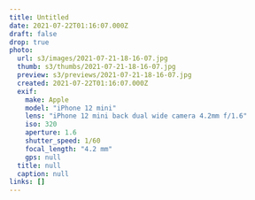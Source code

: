 ```yaml
---
title: Untitled
date: 2021-07-22T01:16:07.000Z
draft: false
drop: true
photo:
  url: s3/images/2021-07-21-18-16-07.jpg
  thumb: s3/thumbs/2021-07-21-18-16-07.jpg
  preview: s3/previews/2021-07-21-18-16-07.jpg
  created: 2021-07-22T01:16:07.000Z
  exif:
    make: Apple
    model: "iPhone 12 mini"
    lens: "iPhone 12 mini back dual wide camera 4.2mm f/1.6"
    iso: 320
    aperture: 1.6
    shutter_speed: 1/60
    focal_length: "4.2 mm"
    gps: null
  title: null
  caption: null
links: []
---
```

